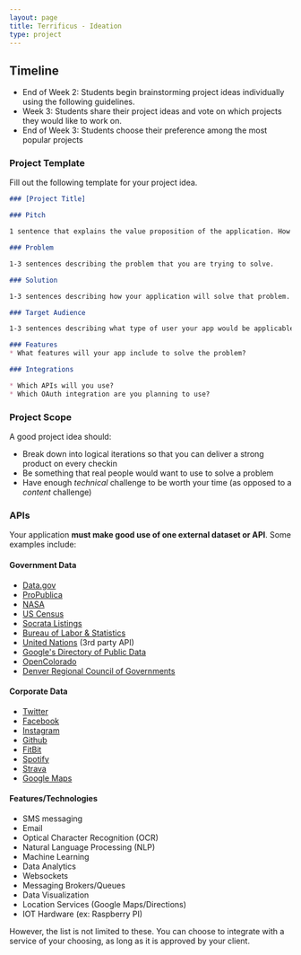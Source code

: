 ```yaml
---
layout: page
title: Terrificus - Ideation
type: project
---
```


## Timeline

* End of Week 2: Students begin brainstorming project ideas individually using the following guidelines.
* Week 3: Students share their project ideas and vote on which projects they would like to work on.
* End of Week 3: Students choose their preference among the most popular projects

### Project Template

Fill out the following template for your project idea.

```markdown
### [Project Title]

### Pitch

1 sentence that explains the value proposition of the application. How would you explain it to a potential business partner, team member, or investor?

### Problem

1-3 sentences describing the problem that you are trying to solve.

### Solution

1-3 sentences describing how your application will solve that problem.

### Target Audience

1-3 sentences describing what type of user your app would be applicable to.

### Features
* What features will your app include to solve the problem?

### Integrations

* Which APIs will you use?
* Which OAuth integration are you planning to use?
```

### Project Scope

A good project idea should:

* Break down into logical iterations so that you can deliver a strong product on  every checkin
* Be something that real people would want to use to solve a problem
* Have enough *technical* challenge to be worth your time (as opposed to a *content* challenge)

### APIs

Your application **must make good use of one external dataset or API**. Some examples include:

#### Government Data

* [Data.gov](https://www.data.gov/)
* [ProPublica](http://www.propublica.org/tools/)
* [NASA](http://data.nasa.gov/api-info/)
* [US Census](http://www.census.gov/data/developers/data-sets.html)
* [Socrata Listings](https://opendata.socrata.com/dataset/Socrata-Customer-Spotlights/6wk3-4ija)
* [Bureau of Labor & Statistics](http://www.bls.gov/developers/api_ruby.htm)
* [United Nations](https://www.undata-api.org/) (3rd party API)
* [Google's Directory of Public Data](http://www.google.com/publicdata/directory)
* [OpenColorado](http://data.opencolorado.org/)
* [Denver Regional Council of Governments](https://drcog.org/services-and-resources/data-maps-and-modeling)

#### Corporate Data

* [Twitter](https://dev.twitter.com)
* [Facebook](https://developers.facebook.com)
* [Instagram](https://instagram.com/developer)
* [Github](https://developer.github.com/v3)
* [FitBit](https://dev.fitbit.com)
* [Spotify](https://developer.spotify.com/web-api)
* [Strava](https://www.strava.com/developers)
* [Google Maps](https://developers.google.com/maps)

#### Features/Technologies

* SMS messaging
* Email
* Optical Character Recognition (OCR)
* Natural Language Processing (NLP)
* Machine Learning
* Data Analytics
* Websockets
* Messaging Brokers/Queues
* Data Visualization
* Location Services (Google Maps/Directions)
* IOT Hardware (ex: Raspberry PI)


However, the list is not limited to these. You can choose to integrate with a service of your choosing, as long as it is approved by your client.
